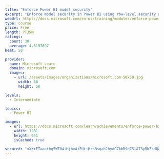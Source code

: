 ```yaml
---
title: "Enforce Power BI model security"
excerpt: "Enforce model security in Power BI using row-level security and object-level security."
webUrl: https://docs.microsoft.com/en-us/training/modules/enforce-power-bi-model-security/
type: course
price: Free
length: PT39M
ratings:
  count: 38
  average: 4.8157897
heat: 50

provider:
  name: Microsoft Learn
  domain: microsoft.com
  images:
    - url: /assets/images/organizations/microsoft.com-50x50.jpg
      width: 50
      height: 50

levels:
  - Intermediate

topics:
  - Power BI

images:
  - url: https://docs.microsoft.com/learn/achievements/enforce-power-bi-model-security-social.png
    width: 1281
    height: 641
    isCached: true

secured: "xXXrETaaethq5WT04iHjbxAiPUtiHrs3sqab2hydG7kbR9q75lAT3yBbZcdQ88gpsqEgdsCe9/bz3JMEMo7VyZKXn1RbvIBr5bYmKxeHkuv1yNUmqWbmiY0Gb60vuu4iJTMT/nUVR7oIYgolaBC1K/yfVmeCB7DleVo/xpU4FlPINs0zMnq8qDMy8Sxz1eIRMcqTGW+25SKmuew65VGB0hhkyLrqoVsk8JUbhQPdRaOIolzxBr4HCZN1G7mvidwqKGIdtcNhaZHNFKeqxgUuk1g7gRg20kTmqk+VlGloTBUF5A6SxapY/7fdR/lyWJfmunkapeZHq5SsVjn0yR0oWlTiB3OQhsExoLaMLYO7jhv3LyoL5dcjCGogdF8DUzl8AuddABGPNqchIVvSn8Dinb2XfeKtR9nM9HjV8GTLrHo=;Nmj2XH2WOqeUddKyya91nw=="
---
```


